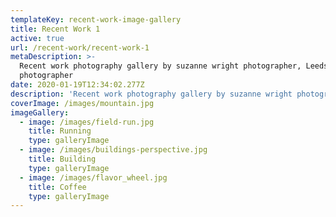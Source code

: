 ```yaml
---
templateKey: recent-work-image-gallery
title: Recent Work 1
active: true
url: /recent-work/recent-work-1
metaDescription: >-
  Recent work photography gallery by suzanne wright photographer, Leeds
  photographer
date: 2020-01-19T12:34:02.277Z
description: 'Recent work photography gallery by suzanne wright photographer, lorem ipsum'
coverImage: /images/mountain.jpg
imageGallery:
  - image: /images/field-run.jpg
    title: Running
    type: galleryImage
  - image: /images/buildings-perspective.jpg
    title: Building
    type: galleryImage
  - image: /images/flavor_wheel.jpg
    title: Coffee
    type: galleryImage
---
```


